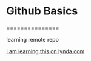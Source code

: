 # Github Basics
===============

learning remote repo

[i am learning this on lynda.com](http://www.grab.com.ng)
